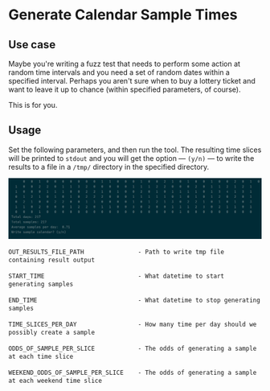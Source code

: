# Generate Calendar Sample Times

## Use case

Maybe you're writing a fuzz test that needs to perform some action at random time intervals and you need a set of
random dates within a specified interval. Perhaps you aren't sure when to buy a lottery ticket and want to leave
it up to chance (within specified parameters, of course).

This is for you.

## Usage

Set the following parameters, and then run the tool. The resulting time slices will be printed to `stdout` and
 you will get the option &mdash; `(y/n)` &mdash; to write the results to a file in a `/tmp/` directory
 in the specified directory.
 
 ![example run][example_run]

    OUT_RESULTS_FILE_PATH               - Path to write tmp file containing result output

    START_TIME                          - What datetime to start generating samples

    END_TIME                            - What datetime to stop generating samples

    TIME_SLICES_PER_DAY                 - How many time per day should we possibly create a sample

    ODDS_OF_SAMPLE_PER_SLICE            - The odds of generating a sample at each time slice

    WEEKEND_ODDS_OF_SAMPLE_PER_SLICE    - The odds of generating a sample at each weekend time slice

[example_run]: ./example_run.png